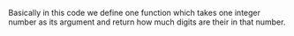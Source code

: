 Basically in this code we define one function which
takes one integer number as its argument and return
how much digits are their in that number.
